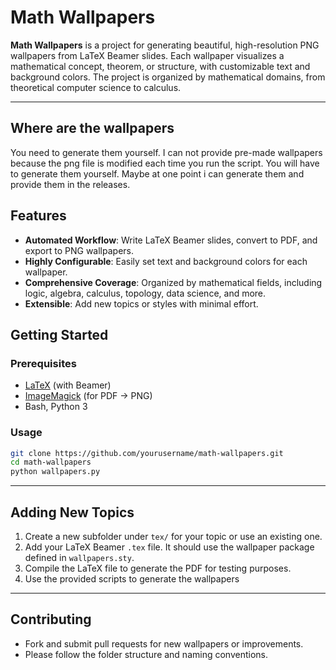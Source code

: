 # Math Wallpapers

**Math Wallpapers** is a project for generating beautiful, high-resolution PNG wallpapers from LaTeX Beamer slides. Each wallpaper visualizes a mathematical concept, theorem, or structure, with customizable text and background colors. The project is organized by mathematical domains, from theoretical computer science to calculus.

---

## Where are the wallpapers

You need to generate them yourself. I can not provide pre-made wallpapers because the png file is modified each time you run the script. You will have to generate them yourself. Maybe at one point i can generate them and provide them in the releases.

## Features

- **Automated Workflow**: Write LaTeX Beamer slides, convert to PDF, and export to PNG wallpapers.
- **Highly Configurable**: Easily set text and background colors for each wallpaper.
- **Comprehensive Coverage**: Organized by mathematical fields, including logic, algebra, calculus, topology, data science, and more.
- **Extensible**: Add new topics or styles with minimal effort.

## Getting Started

### Prerequisites

- [LaTeX](https://www.latex-project.org/) (with Beamer)
- [ImageMagick](https://imagemagick.org/) (for PDF → PNG)
- Bash, Python 3

### Usage

```bash
git clone https://github.com/yourusername/math-wallpapers.git
cd math-wallpapers
python wallpapers.py
```

---

## Adding New Topics

1. Create a new subfolder under `tex/` for your topic or use an existing one.
2. Add your LaTeX Beamer `.tex` file. It should use the wallpaper package defined in `wallpapers.sty`.
3. Compile the LaTeX file to generate the PDF for testing purposes.
4. Use the provided scripts to generate the wallpapers

---

## Contributing

- Fork and submit pull requests for new wallpapers or improvements.
- Please follow the folder structure and naming conventions.
